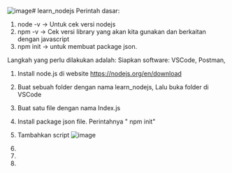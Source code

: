 ![image](https://github.com/mnurjaman/learn_nodejs/assets/91449462/46365ff5-172f-4dd6-86d0-6709c411553a)# learn_nodejs
Perintah dasar: 
1. node -v -> Untuk cek versi nodejs
2. npm -v -> Cek versi library yang akan kita gunakan dan berkaitan dengan javascript
3. npm init -> untuk membuat package json.

Langkah yang perlu dilakukan adalah:
Siapkan software: VSCode, Postman, 
1. Install node.js di website https://nodejs.org/en/download
2. Buat sebuah folder dengan nama learn_nodejs, Lalu buka folder di VSCode
3. Buat satu file dengan nama Index.js
4. Install package json file. Perintahnya " npm init"
5. Tambahkan script ![image](https://github.com/mnurjaman/learn_nodejs/assets/91449462/ec3ba68e-9a23-44e7-a8e8-dca3fde5c654)

6. 
7. 
8. 
